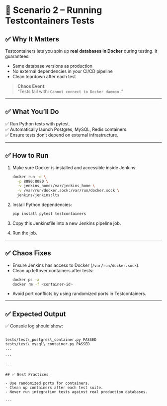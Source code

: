 # 🚀 Scenario 2 – Running Testcontainers Tests

## ✅ Why It Matters

Testcontainers lets you spin up **real databases in Docker** during testing. It guarantees:

- Same database versions as production
- No external dependencies in your CI/CD pipeline
- Clean teardown after each test

> **Chaos Event:**  
> “Tests fail with: `Cannot connect to Docker daemon.`”

---

## ✅ What You’ll Do

✅ Run Python tests with pytest.  
✅ Automatically launch Postgres, MySQL, Redis containers.  
✅ Ensure tests don’t depend on external infrastructure.

---

## ✅ How to Run

1. Make sure Docker is installed and accessible inside Jenkins:
    ```bash
    docker run -d \
      -p 8080:8080 \
      -v jenkins_home:/var/jenkins_home \
      -v /var/run/docker.sock:/var/run/docker.sock \
      jenkins/jenkins:lts
    ```

2. Install Python dependencies:
    ```bash
    pip install pytest testcontainers
    ```

3. Copy this Jenkinsfile into a new Jenkins pipeline job.

4. Run the job.

---

## ✅ Chaos Fixes

- Ensure Jenkins has access to Docker (`/var/run/docker.sock`).
- Clean up leftover containers after tests:
    ```bash
    docker ps -a
    docker rm -f <container-id>
    ```
- Avoid port conflicts by using randomized ports in Testcontainers.

---

## ✅ Expected Output

✅ Console log should show:
````

tests/test\_postgres\_container.py PASSED
tests/test\_mysql\_container.py PASSED
...

```

---

## ✅ Best Practices

- Use randomized ports for containers.
- Clean up containers after each test suite.
- Never run integration tests against real production databases.

---
